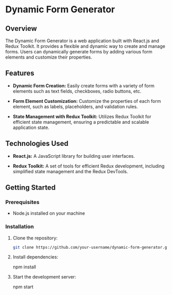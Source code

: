 # Dynamic Form Generator

## Overview

The Dynamic Form Generator is a web application built with React.js and Redux Toolkit. It provides a flexible and dynamic way to create and manage forms. Users can dynamically generate forms by adding various form elements and customize their properties.

## Features

- **Dynamic Form Creation:** Easily create forms with a variety of form elements such as text fields, checkboxes, radio buttons, etc.
  
- **Form Element Customization:** Customize the properties of each form element, such as labels, placeholders, and validation rules.

- **State Management with Redux Toolkit:** Utilizes Redux Toolkit for efficient state management, ensuring a predictable and scalable application state.

## Technologies Used

- **React.js:** A JavaScript library for building user interfaces.

- **Redux Toolkit:** A set of tools for efficient Redux development, including simplified state management and the Redux DevTools.

## Getting Started

### Prerequisites

- Node.js installed on your machine

### Installation

1. Clone the repository:

   ```bash
   git clone https://github.com/your-username/dynamic-form-generator.git

2. Install dependencies:

   npm install

3. Start the development server:

   npm start

   

